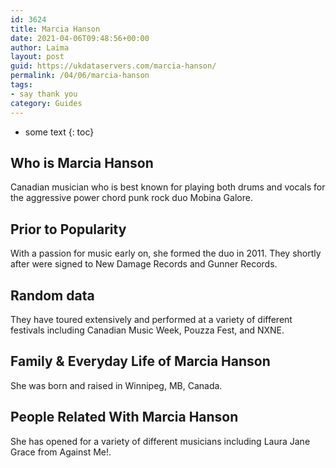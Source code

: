 ```yaml
---
id: 3624
title: Marcia Hanson
date: 2021-04-06T09:48:56+00:00
author: Laima
layout: post
guid: https://ukdataservers.com/marcia-hanson/
permalink: /04/06/marcia-hanson
tags:
- say thank you
category: Guides
---
```


* some text
{: toc}


## Who is Marcia Hanson
                  
                  
                  
Canadian musician who is best known for playing both drums and vocals for the aggressive power chord punk rock duo Mobina Galore. 
                  
              
            
              
            
                
                
                
## Prior to Popularity
                  
                  
                  
With a passion for music early on, she formed the duo in 2011. They shortly after were signed to New Damage Records and Gunner Records. 
                  
              
            
              
            
                
                
                
## Random data
                  
                  
                  
They have toured extensively and performed at a variety of different festivals including Canadian Music Week, Pouzza Fest, and NXNE. 
                  
              
            
              
            
                
                
                
## Family & Everyday Life of Marcia Hanson
                  
                  
                  
She was born and raised in Winnipeg, MB, Canada. 
                  
              
            
              
            
                
                
                
## People Related With Marcia Hanson
                  
                  
                  
She has opened for a variety of different musicians including Laura Jane Grace from Against Me!. 
                  
              
            
              
            
                
              
            
              
              
            
            
              
            
          
          
          